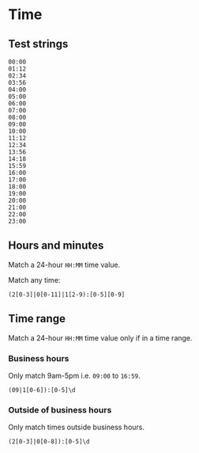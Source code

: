 # Time


## Test strings


```
00:00
01:12
02:34
03:56
04:00
05:00
06:00
07:00
08:00
09:00
10:00
11:12
12:34
13:56
14:18
15:59
16:00
17:00
18:00
19:00
20:00
21:00
22:00
23:00
```


## Hours and minutes

Match a 24-hour `HH:MM` time value.

Match any time:

```regex
(2[0-3]|0[0-11]|1[2-9):[0-5][0-9]
```

## Time range

Match a 24-hour `HH:MM` time value only if in a time range.

### Business hours

Only match 9am-5pm i.e. `09:00` to `16:59`.

```regex
(09|1[0-6]):[0-5]\d
```

### Outside of business hours

Only match times outside business hours.

```regex
(2[0-3]|0[0-8]):[0-5]\d
```
